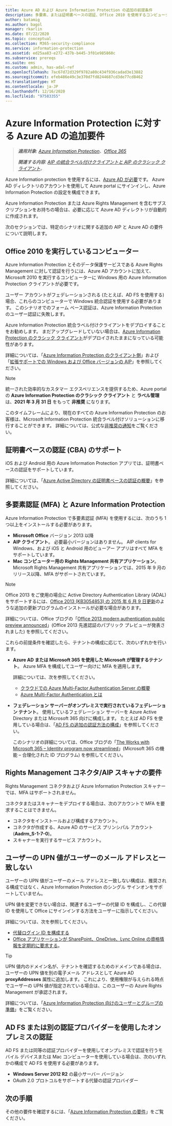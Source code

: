 ```yaml
---
title: Azure AD および Azure Information Protection の追加の前提条件
description: 多要素、または証明書ベースの認証、Office 2010 を使用するコンピューターなど、特定のシナリオでの Azure Information Protection に対する Azure AD の追加要件について説明します。
author: batamig
ms.author: bagol
manager: rkarlin
ms.date: 07/22/2020
ms.topic: conceptual
ms.collection: M365-security-compliance
ms.service: information-protection
ms.assetid: ed25aa83-e272-437b-b445-3f01e985860c
ms.subservice: prereqs
ms.suite: ems
ms.custom: admin, has-adal-ref
ms.openlocfilehash: 7ac67d72d329f9782a80c434f936cadad3e13882
ms.sourcegitcommit: efeb486e49c3e370d7fd8244687cd3de77cd8462
ms.translationtype: HT
ms.contentlocale: ja-JP
ms.lasthandoff: 12/16/2020
ms.locfileid: "97583355"
---
```

# <a name="additional-azure-ad-requirements-for-azure-information-protection"></a>Azure Information Protection に対する Azure AD の追加要件

>***適用対象**: [Azure Information Protection](https://azure.microsoft.com/pricing/details/information-protection)、[Office 365](https://download.microsoft.com/download/E/C/F/ECF42E71-4EC0-48FF-AA00-577AC14D5B5C/Azure_Information_Protection_licensing_datasheet_EN-US.pdf)*
>
>***関連する内容**: [AIP の統合ラベル付けクライアントと AIP のクラシック クライアント](faqs.md#whats-the-difference-between-the-azure-information-protection-classic-and-unified-labeling-clients)。*

Azure Information protection を使用するには、[Azure AD が必要](requirements.md#azure-active-directory)です。 Azure AD ディレクトリのアカウントを使用して Azure portal にサインインし、Azure Information Protection の設定を構成できます。

Azure Information Protection または Azure Rights Management を含むサブスクリプションをお持ちの場合は、必要に応じて Azure AD ディレクトリが自動的に作成されます。

次のセクションでは、特定のシナリオに関する追加の AIP と Azure AD の要件について説明します。 

## <a name="computers-running-office-2010"></a>Office 2010 を実行しているコンピューター

Azure Information Protection とそのデータ保護サービスである Azure Rights Management に対して認証を行うには、Azure AD アカウントに加えて、Microsoft 2010 を実行するコンピューターに Windows 用の Azure Information Protection クライアントが必要です。 

ユーザー アカウントがフェデレーションされる (たとえば、AD FS を使用する) 場合、これらのコンピューターで Windows 統合認証を使用する必要があります。 このシナリオでのフォーム ベース認証は、Azure Information Protection のユーザー認証に失敗します。

Azure Information Protection 統合ラベル付けクライアントをデプロイすることをお勧めします。 まだアップグレードしていない場合は、[Azure Information Protection のクラシック クライアント](./rms-client/aip-client.md)がデプロイされたままになっている可能性があります。 

詳細については、「[Azure Information Protection のクライアント側](rms-client/use-client.md)」および「[拡張サポートでの Windows および Office バージョンの AIP](known-issues.md#aip-for-windows-and-office-versions-in-extended-support)」を参照してください。

> [!NOTE]
> 統一された効率的なカスタマー エクスペリエンスを提供するため、Azure portal の **Azure Information Protection のクラシック クライアント** と **ラベル管理** は、**2021 年 3 月 31 日** をもって **非推奨** になります。 
>
> このタイムフレームにより、現在のすべての Azure Information Protection のお客様は、Microsoft Information Protection 統合ラベル付けソリューションに移行することができます。 詳細については、公式な[非推奨の通知](https://aka.ms/aipclassicsunset)をご覧ください。

## <a name="support-for-certificate-based-authentication-cba"></a>証明書ベースの認証 (CBA) のサポート

iOS および Android 用の Azure Information Protection アプリでは、証明書ベースの認証をサポートしています。 

詳細については、「[Azure Active Directory の証明書ベースの認証の概要](/azure/active-directory/active-directory-certificate-based-authentication-get-started)」を参照してください。

## <a name="multi-factor-authentication-mfa-and-azure-information-protection"></a>多要素認証 (MFA) と Azure Information Protection

Azure Information Protection で多要素認証 (MFA) を使用するには、次のうち 1 つ以上をインストールする必要があります。

- **Microsoft Office** バージョン 2013 以降
- **AIP クライアント**。 必要最小バージョンはありません。 AIP clients for Windows、および iOS と Android 用のビューアー アプリはすべて MFA をサポートしています。
- **Mac コンピューター用の Rights Management 共有アプリケーション**。 Microsoft Rights Management 共有アプリケーションでは、2015 年 9 月のリリース以降、MFA がサポートされています。

> [!NOTE]
> Office 2013 をご使用の場合に Active Directory Authentication Library (ADAL) をサポートするには、[Office 2013 (KB3054853) の 2015 年 6 月 9 日更新](https://support.microsoft.com/kb/3054853)のような追加の更新プログラムのインストールが必要な場合があります。 
>
> 詳細については、Office ブログの「[Office 2013 modern authentication public preview announced](https://blogs.office.com/2015/03/23/office-2013-modern-authentication-public-preview-announced/)」(Office 2013 先進認証のパブリック プレビューが発表されました) を参照してください。       

これらの前提条件を確認したら、テナントの構成に応じて、次のいずれかを行います。

- **Azure AD または Microsoft 365 を使用した Microsoft が管理するテナント**。 Azure MFA を構成してユーザー向けに MFA を適用します。 

    詳細については、次を参照してください。 
    - [クラウドでの Azure Multi-Factor Authentication Server の概要](/multi-factor-authentication/multi-factor-authentication-get-started-cloud)
    - [Azure Multi-Factor Authentication とは](/multi-factor-authentication/multi-factor-authentication)

- **フェデレーション サーバーがオンプレミスで実行されているフェデレーション テナント**。 使用しているフェデレーション サーバーを Azure Active Directory または Microsoft 365 向けに構成します。 たとえば AD FS を使用している場合は、「[AD FS の追加の認証方法の構成](/windows-server/identity/ad-fs/operations/configure-additional-authentication-methods-for-ad-fs)」を参照してください。 

    このシナリオの詳細については、Office ブログの「[The Works with Microsoft 365 – Identity program now streamlined](https://blogs.office.com/2014/01/30/the-works-with-office-365-identity-program-now-streamlined/)」(Microsoft 365 の機能 – 合理化された ID プログラム) を参照してください。 

## <a name="rights-management-connector--aip-scanner-requirements"></a>Rights Management コネクタ/AIP スキャナの要件

Rights Management コネクタおよび Azure Information Protection スキャナーでは、MFA はサポートされません。 

コネクタまたはスキャナーをデプロイする場合は、次のアカウントで MFA を要求することはできません。

- コネクタをインストールおよび構成するアカウント。
- コネクタが作成する、Azure AD のサービス プリンシパル アカウント (**Aadrm_S-1-7-0**)。
- スキャナーを実行するサービス アカウント。

## <a name="user-upn-values-dont-match-their-email-addresses"></a>ユーザーの UPN 値がユーザーのメール アドレスと一致しない

ユーザーの UPN 値がユーザーのメール アドレスと一致しない構成は、推奨される構成ではなく、Azure Information Protection のシングル サインオンをサポートしていません。

UPN 値を変更できない場合は、関連するユーザーの代替 ID を構成し、この代替 ID を使用して Office にサインインする方法をユーザーに指示してください。 

詳細については、次を参照してください。

- [代替ログイン ID を構成する](/windows-server/identity/ad-fs/operations/configuring-alternate-login-id)
- [Office アプリケーションが SharePoint、OneDrive、Lync Online の資格情報を定期的に要求する](https://support.microsoft.com/help/2913639/office-applications-periodically-prompt-for-credentials-to-sharepoint-online,-onedrive,-and-lync-online)。

> [!TIP]
> UPN 値内のドメイン名が、テナントを確認するためのドメインである場合は、ユーザーの UPN 値を別の電子メール アドレスとして Azure AD **proxyAddresses** 属性に追加します。 これにより、使用権限が与えられる時点でユーザーの UPN 値が指定されている場合は、このユーザーの Azure Rights Management が承認されます。 

詳細については、「[Azure Information Protection 向けのユーザーとグループの準備](prepare.md)」をご覧ください。

## <a name="authenticating-on-premises-using-ad-fs-or-another-authentication-provider"></a>AD FS または別の認証プロバイダーを使用したオンプレミスの認証

AD FS または同等の認証プロバイダーを使用してオンプレミスで認証を行うモバイル デバイスまたは Mac コンピューターを使用している場合は、次のいずれかの構成で AD FS を使用する必要があります。

- **Windows Server 2012 R2** の最小サーバー バージョン
- OAuth 2.0 プロトコルをサポートする代替の認証プロバイダー

## <a name="next-steps"></a>次の手順
その他の要件を確認するには、「[Azure Information Protection の要件](requirements.md)」をご覧ください。
